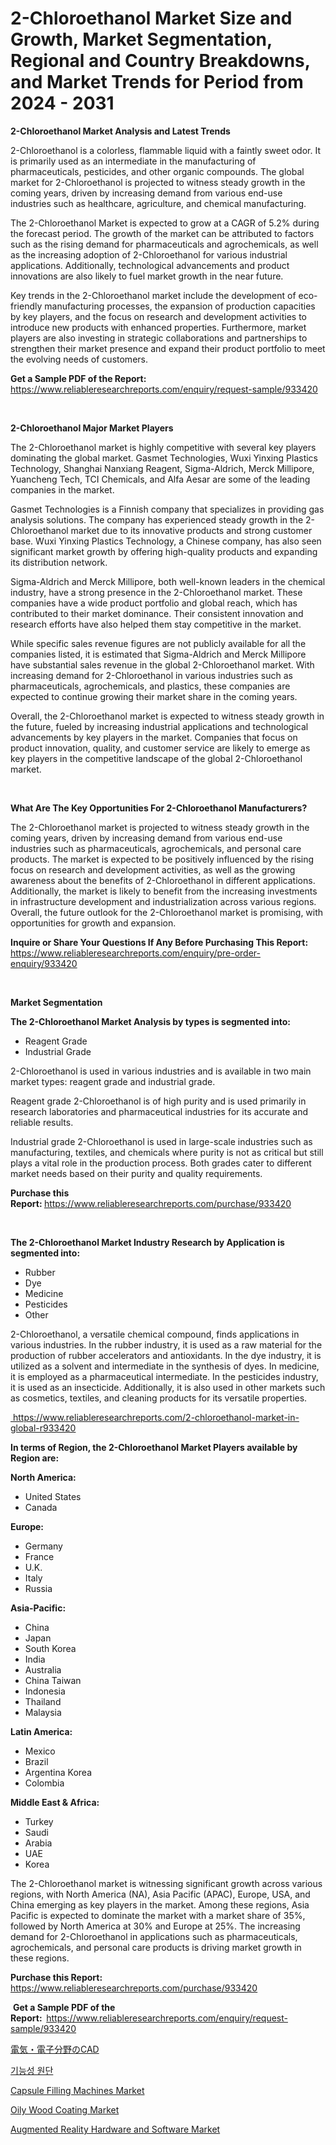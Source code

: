 <p><h1>2-Chloroethanol Market Size and Growth, Market Segmentation, Regional and Country Breakdowns, and Market Trends for Period from 2024 -  2031</h1></p><p><strong>2-Chloroethanol Market Analysis and Latest Trends</strong></p>
<p><p>2-Chloroethanol is a colorless, flammable liquid with a faintly sweet odor. It is primarily used as an intermediate in the manufacturing of pharmaceuticals, pesticides, and other organic compounds. The global market for 2-Chloroethanol is projected to witness steady growth in the coming years, driven by increasing demand from various end-use industries such as healthcare, agriculture, and chemical manufacturing.</p><p>The 2-Chloroethanol Market is expected to grow at a CAGR of 5.2% during the forecast period. The growth of the market can be attributed to factors such as the rising demand for pharmaceuticals and agrochemicals, as well as the increasing adoption of 2-Chloroethanol for various industrial applications. Additionally, technological advancements and product innovations are also likely to fuel market growth in the near future.</p><p>Key trends in the 2-Chloroethanol market include the development of eco-friendly manufacturing processes, the expansion of production capacities by key players, and the focus on research and development activities to introduce new products with enhanced properties. Furthermore, market players are also investing in strategic collaborations and partnerships to strengthen their market presence and expand their product portfolio to meet the evolving needs of customers.</p></p>
<p><strong>Get a Sample PDF of the Report:&nbsp;</strong> <a href="https://www.reliableresearchreports.com/enquiry/request-sample/933420">https://www.reliableresearchreports.com/enquiry/request-sample/933420</a></p>
<p>&nbsp;</p>
<p><strong>2-Chloroethanol Major Market Players</strong></p>
<p><p>The 2-Chloroethanol market is highly competitive with several key players dominating the global market. Gasmet Technologies, Wuxi Yinxing Plastics Technology, Shanghai Nanxiang Reagent, Sigma-Aldrich, Merck Millipore, Yuancheng Tech, TCI Chemicals, and Alfa Aesar are some of the leading companies in the market.</p><p>Gasmet Technologies is a Finnish company that specializes in providing gas analysis solutions. The company has experienced steady growth in the 2-Chloroethanol market due to its innovative products and strong customer base. Wuxi Yinxing Plastics Technology, a Chinese company, has also seen significant market growth by offering high-quality products and expanding its distribution network.</p><p>Sigma-Aldrich and Merck Millipore, both well-known leaders in the chemical industry, have a strong presence in the 2-Chloroethanol market. These companies have a wide product portfolio and global reach, which has contributed to their market dominance. Their consistent innovation and research efforts have also helped them stay competitive in the market.</p><p>While specific sales revenue figures are not publicly available for all the companies listed, it is estimated that Sigma-Aldrich and Merck Millipore have substantial sales revenue in the global 2-Chloroethanol market. With increasing demand for 2-Chloroethanol in various industries such as pharmaceuticals, agrochemicals, and plastics, these companies are expected to continue growing their market share in the coming years.</p><p>Overall, the 2-Chloroethanol market is expected to witness steady growth in the future, fueled by increasing industrial applications and technological advancements by key players in the market. Companies that focus on product innovation, quality, and customer service are likely to emerge as key players in the competitive landscape of the global 2-Chloroethanol market.</p></p>
<p>&nbsp;</p>
<p><strong>What Are The Key Opportunities For 2-Chloroethanol Manufacturers?</strong></p>
<p><p>The 2-Chloroethanol market is projected to witness steady growth in the coming years, driven by increasing demand from various end-use industries such as pharmaceuticals, agrochemicals, and personal care products. The market is expected to be positively influenced by the rising focus on research and development activities, as well as the growing awareness about the benefits of 2-Chloroethanol in different applications. Additionally, the market is likely to benefit from the increasing investments in infrastructure development and industrialization across various regions. Overall, the future outlook for the 2-Chloroethanol market is promising, with opportunities for growth and expansion.</p></p>
<p><strong>Inquire or Share Your Questions If Any Before Purchasing This Report:</strong> <a href="https://www.reliableresearchreports.com/enquiry/pre-order-enquiry/933420">https://www.reliableresearchreports.com/enquiry/pre-order-enquiry/933420</a></p>
<p>&nbsp;</p>
<p><strong>Market Segmentation</strong></p>
<p><strong>The 2-Chloroethanol Market Analysis by types is segmented into:</strong></p>
<p><ul><li>Reagent Grade</li><li>Industrial Grade</li></ul></p>
<p><p>2-Chloroethanol is used in various industries and is available in two main market types: reagent grade and industrial grade. </p><p>Reagent grade 2-Chloroethanol is of high purity and is used primarily in research laboratories and pharmaceutical industries for its accurate and reliable results.</p><p>Industrial grade 2-Chloroethanol is used in large-scale industries such as manufacturing, textiles, and chemicals where purity is not as critical but still plays a vital role in the production process. Both grades cater to different market needs based on their purity and quality requirements.</p></p>
<p><strong>Purchase this Report:&nbsp;</strong><a href="https://www.reliableresearchreports.com/purchase/933420">https://www.reliableresearchreports.com/purchase/933420</a></p>
<p>&nbsp;</p>
<p><strong>The 2-Chloroethanol Market Industry Research by Application is segmented into:</strong></p>
<p><ul><li>Rubber</li><li>Dye</li><li>Medicine</li><li>Pesticides</li><li>Other</li></ul></p>
<p><p>2-Chloroethanol, a versatile chemical compound, finds applications in various industries. In the rubber industry, it is used as a raw material for the production of rubber accelerators and antioxidants. In the dye industry, it is utilized as a solvent and intermediate in the synthesis of dyes. In medicine, it is employed as a pharmaceutical intermediate. In the pesticides industry, it is used as an insecticide. Additionally, it is also used in other markets such as cosmetics, textiles, and cleaning products for its versatile properties.</p></p>
<p><a href="https://www.reliableresearchreports.com/2-chloroethanol-market-in-global-r933420">&nbsp;https://www.reliableresearchreports.com/2-chloroethanol-market-in-global-r933420</a></p>
<p><strong>In terms of Region, the 2-Chloroethanol Market Players available by Region are:</strong></p>
<p>
    <p> <strong> North America: </strong>
        <ul>
            <li>United States</li>
            <li>Canada</li>
        </ul>
        </p> 
    <p> <strong> Europe: </strong>
        <ul>
            <li>Germany</li>
            <li>France</li>
            <li>U.K.</li>
            <li>Italy</li>
            <li>Russia</li>
        </ul>
        </p> 
    <p> <strong> Asia-Pacific: </strong>
        <ul>
            <li>China</li>
            <li>Japan</li>
            <li>South Korea</li>
            <li>India</li>
            <li>Australia</li>
            <li>China Taiwan</li>
            <li>Indonesia</li>
            <li>Thailand</li>
            <li>Malaysia</li>
        </ul>
        </p> 
    <p> <strong> Latin America: </strong>
        <ul>
            <li>Mexico</li>
            <li>Brazil</li>
            <li>Argentina Korea</li>
            <li>Colombia</li>
        </ul>
        </p> 
    <p> <strong> Middle East & Africa: </strong>
        <ul>
            <li>Turkey</li>
            <li>Saudi</li>
            <li>Arabia</li>
            <li>UAE</li>
            <li>Korea</li>
        </ul>
    </p>
    </p>
<p><p>The 2-Chloroethanol market is witnessing significant growth across various regions, with North America (NA), Asia Pacific (APAC), Europe, USA, and China emerging as key players in the market. Among these regions, Asia Pacific is expected to dominate the market with a market share of 35%, followed by North America at 30% and Europe at 25%. The increasing demand for 2-Chloroethanol in applications such as pharmaceuticals, agrochemicals, and personal care products is driving market growth in these regions.</p></p>
<p><strong>Purchase this Report: </strong><a href="https://www.reliableresearchreports.com/purchase/933420">https://www.reliableresearchreports.com/purchase/933420</a></p>
<p>&nbsp;<strong>Get a Sample PDF of the Report:&nbsp;&nbsp;</strong><a href="https://www.reliableresearchreports.com/enquiry/request-sample/933420">https://www.reliableresearchreports.com/enquiry/request-sample/933420</a></p>
<p><strong></strong></p>
<p><p><a href="https://medium.com/@lenorakris2023/%E9%9B%BB%E6%B0%97%E3%81%8A%E3%82%88%E3%81%B3%E9%9B%BB%E5%AD%90%E5%B8%82%E5%A0%B4%E3%81%AB%E3%81%8A%E3%81%91%E3%82%8Bcad-%E3%82%B0%E3%83%AD%E3%83%BC%E3%83%90%E3%83%AB%E5%B8%82%E5%A0%B4%E3%82%B7%E3%82%A7%E3%82%A2%E3%81%A8%E3%83%A9%E3%83%B3%E3%82%AD%E3%83%B3%E3%82%B0-%E7%B7%8F%E5%A3%B2%E4%B8%8A%E3%81%A8%E9%9C%80%E8%A6%81%E4%BA%88%E6%B8%AC2024%E5%B9%B4-2031%E5%B9%B4-28900ee35c6b">電気・電子分野のCAD</a></p><p><a href="https://medium.com/@ayesakhan333/%EC%A7%80%EA%B5%AC%EC%A0%81%EC%9D%B8-%EA%B8%B0%EB%8A%A5%EC%84%B1-%EC%9B%90%EB%8B%A8-%EC%8B%9C%EC%9E%A5%EC%9D%98-%ED%92%8D%EA%B2%BD%EC%9D%84-%ED%83%90%EC%83%89%ED%95%98%EB%8B%A4-%EB%8F%99%ED%96%A5-%EC%A0%84%EB%A7%9D-%EB%B0%8F-%EC%98%81%ED%96%A5-%EB%B6%84%EC%84%9D-2024-2031-%EB%8A%94-141%ED%8E%98%EC%9D%B4%EC%A7%80%EC%97%90-%EA%B1%B8%EC%B3%90-%EB%8B%A4%EB%A3%A8%EA%B3%A0-%EC%9E%88%EC%8A%B5%EB%8B%88%EB%8B%A4-f72b4630847b">기능성 원단</a></p><p><a href="https://issuu.com/reportprime-2/docs/capsule-filling-machines-market-siz_edc0c10ef0b895">Capsule Filling Machines Market</a></p><p><a href="https://github.com/joannesouthgate/Market-Research-Report-List-4/blob/main/oily-wood-coating-market.md">Oily Wood Coating Market</a></p><p><a href="https://medium.com/@parmer78465/augmented-reality-hardware-and-software-market-share-market-analysis-growth-trends-forecasts-aeef673666ca">Augmented Reality Hardware and Software Market</a></p></p>